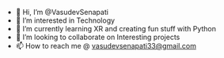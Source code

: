 - 👋 Hi, I’m @VasudevSenapati
- 👀 I’m interested in Technology
- 🌱 I’m currently learning XR and creating fun stuff with Python
- 💞️ I’m looking to collaborate on Interesting projects
- 📫 How to reach me @ vasudevsenapati33@gmail.com

<!---
VasudevSenapati/VasudevSenapati is a ✨ special ✨ repository because its `README.md` (this file) appears on your GitHub profile.
You can click the Preview link to take a look at your changes.
--->
